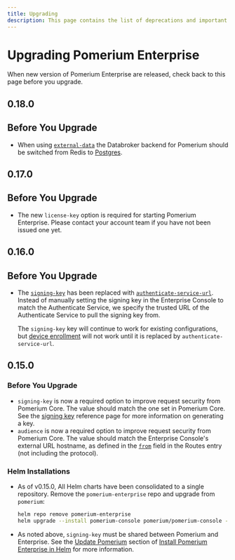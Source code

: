 ```yaml
---
title: Upgrading
description: This page contains the list of deprecations and important or breaking changes for Pomerium Enterprise. Please read it carefully.
---
```


# Upgrading Pomerium Enterprise

When new version of Pomerium Enterprise are released, check back to this page before you upgrade.

## 0.18.0

## Before You Upgrade

- When using [`external-data`](/docs/integrations/) the Databroker backend for Pomerium should be switched from Redis to [Postgres](/docs/internals/data-storage#postgres).

## 0.17.0

## Before You Upgrade

- The new `license-key` option is required for starting Pomerium Enterprise. Please contact your account team if you have not been issued one yet.

## 0.16.0

## Before You Upgrade

- The [`signing-key`](/docs/enterprise/reference/config#signing-key) has been replaced with [`authenticate-service-url`](/docs/enterprise/reference/config#authenticate-service-url). Instead of manually setting the signing key in the Enterprise Console to match the Authenticate Service, we specify the trusted URL of the Authenticate Service to pull the signing key from.

  The `signing-key` key will continue to work for existing configurations, but [device enrollment](/docs/enterprise/reference/manage#new-enrollment) will not work until it is replaced by `authenticate-service-url`.

## 0.15.0

### Before You Upgrade

- `signing-key` is now a required option to improve request security from Pomerium Core. The value should match the one set in Pomerium Core. See the [signing key] reference page for more information on generating a key.
- `audience` is now a required option to improve request security from Pomerium Core. The value should match the Enterprise Console's external URL hostname, as defined in the [`from`](/docs/reference/routes) field in the Routes entry (not including the protocol).

[signing key]: /docs/reference/signing-key

### Helm Installations

- As of v0.15.0, All Helm charts have been consolidated to a single repository. Remove the `pomerium-enterprise` repo and upgrade from `pomerium`:

  ```bash
  helm repo remove pomerium-enterprise
  helm upgrade --install pomerium-console pomerium/pomerium-console --values=pomerium-console-values.yaml
  ```

- As noted above, `signing-key` must be shared between Pomerium and Enterprise. See the [Update Pomerium](/docs/guides/helm#update-pomerium) section of [Install Pomerium Enterprise in Helm](/docs/guides/helm) for more information.
